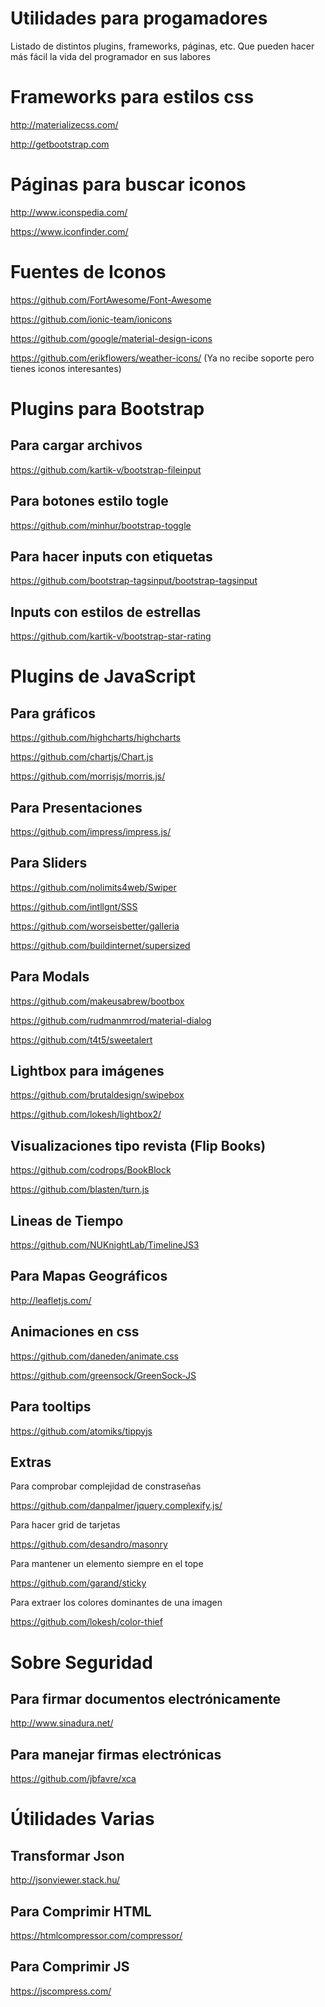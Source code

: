 # Utilidades para progamadores

Listado de distintos plugins, frameworks, páginas, etc. Que pueden hacer más fácil la vida del programador en sus labores

# Frameworks para estilos css

http://materializecss.com/

http://getbootstrap.com

# Páginas para buscar iconos

http://www.iconspedia.com/

https://www.iconfinder.com/

# Fuentes de Iconos

https://github.com/FortAwesome/Font-Awesome

https://github.com/ionic-team/ionicons

https://github.com/google/material-design-icons

https://github.com/erikflowers/weather-icons/ (Ya no recibe soporte pero tienes iconos interesantes)

# Plugins para Bootstrap

## Para cargar archivos

https://github.com/kartik-v/bootstrap-fileinput

## Para botones estilo togle

https://github.com/minhur/bootstrap-toggle

## Para hacer inputs con etiquetas

https://github.com/bootstrap-tagsinput/bootstrap-tagsinput

## Inputs con estilos de estrellas

https://github.com/kartik-v/bootstrap-star-rating

# Plugins de JavaScript

## Para gráficos

https://github.com/highcharts/highcharts

https://github.com/chartjs/Chart.js

https://github.com/morrisjs/morris.js/

## Para Presentaciones

https://github.com/impress/impress.js/

## Para Sliders

https://github.com/nolimits4web/Swiper

https://github.com/intllgnt/SSS

https://github.com/worseisbetter/galleria

https://github.com/buildinternet/supersized

## Para Modals

https://github.com/makeusabrew/bootbox

https://github.com/rudmanmrrod/material-dialog

https://github.com/t4t5/sweetalert

## Lightbox para imágenes

https://github.com/brutaldesign/swipebox

https://github.com/lokesh/lightbox2/

## Visualizaciones tipo revista (Flip Books)

https://github.com/codrops/BookBlock

https://github.com/blasten/turn.js

## Lineas de Tiempo

https://github.com/NUKnightLab/TimelineJS3

## Para Mapas Geográficos

http://leafletjs.com/

## Animaciones en css

https://github.com/daneden/animate.css

https://github.com/greensock/GreenSock-JS

## Para tooltips

https://github.com/atomiks/tippyjs

## Extras

Para comprobar complejidad de constraseñas

https://github.com/danpalmer/jquery.complexify.js/

Para hacer grid de tarjetas

https://github.com/desandro/masonry

Para mantener un elemento siempre en el tope

https://github.com/garand/sticky

Para extraer los colores dominantes de una imagen

https://github.com/lokesh/color-thief


# Sobre Seguridad

## Para firmar documentos electrónicamente

http://www.sinadura.net/

## Para manejar firmas electrónicas

https://github.com/jbfavre/xca

# Útilidades Varias

## Transformar Json

http://jsonviewer.stack.hu/

## Para Comprimir HTML

https://htmlcompressor.com/compressor/

## Para Comprimir JS

https://jscompress.com/
